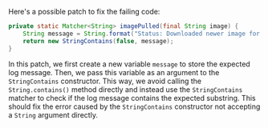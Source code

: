 Here's a possible patch to fix the failing code:
```java
private static Matcher<String> imagePulled(final String image) {
    String message = String.format("Status: Downloaded newer image for %s", image);
    return new StringContains(false, message);
}
```
In this patch, we first create a new variable `message` to store the expected log message. Then, we pass this variable as an argument to the `StringContains` constructor. This way, we avoid calling the `String.contains()` method directly and instead use the `StringContains` matcher to check if the log message contains the expected substring. This should fix the error caused by the `StringContains` constructor not accepting a `String` argument directly.